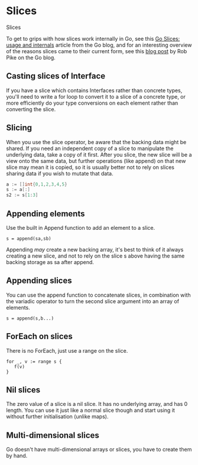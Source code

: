 # Slices

Slices 

To get to grips with how slices work internally in Go, see this [Go Slices: usage and internals](https://blog.golang.org/go-slices-usage-and-internals) article from the Go blog, and for an interesting overview of the reasons slices came to their current form, see this [blog post](https://blog.golang.org/slices) by Rob Pike on the Go blog.

## Casting slices of Interface

If you have a slice which contains Interfaces rather than concrete types, you'll need to write a for loop to convert it to a slice of a concrete type, or more efficiently do your type conversions on each element rather than converting the slice.

## Slicing

When you use the slice operator, be aware that the backing data might be shared. If you need an independent copy of a slice to manipulate the underlying data, take a copy of it first. After you slice, the new slice will be a view onto the same data, but further operations \(like append\) on that new slice may mean it is copied, so it is usually better not to rely on slices sharing data if you wish to mutate that data.

```go
a := []int{0,1,2,3,4,5}
s := a[:]
s2 := s[1:3]
```

## Appending elements

Use the built in Append function to add an element to a slice.

```
s = append(sa,sb)
```

Appending _may_ create a new backing array, it's best to think of it always creating a new slice, and not to rely on the slice s above having the same backing storage as sa after append.

## Appending slices

You can use the append function to concatenate slices, in combination with the variadic operator to turn the second slice argument into an array of elements.

```
s = append(s,b...)
```

## ForEach on slices

There is no ForEach, just use a range on the slice.

```
for _, v := range s {
   f(v)
}
```

## Nil slices

The zero value of a slice is a nil slice. It has no underlying array, and has 0 length. You can use it just like a normal slice though and start using it without further initialisation \(unlike maps\).

## Multi-dimensional slices

Go doesn't have multi-dimensional arrays or slices, you have to create them by hand.

